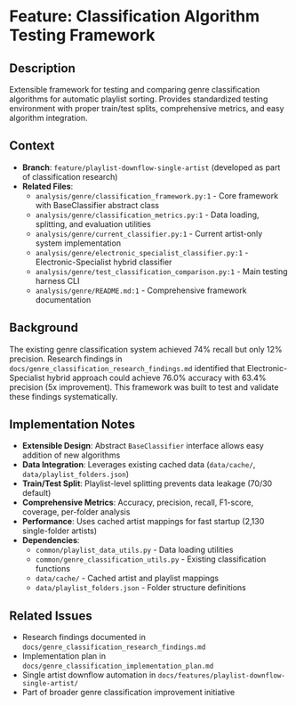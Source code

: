 # Feature: Classification Algorithm Testing Framework

## Description
Extensible framework for testing and comparing genre classification algorithms for automatic playlist sorting. Provides standardized testing environment with proper train/test splits, comprehensive metrics, and easy algorithm integration.

## Context
- **Branch**: `feature/playlist-downflow-single-artist` (developed as part of classification research)
- **Related Files**: 
  - `analysis/genre/classification_framework.py:1` - Core framework with BaseClassifier abstract class
  - `analysis/genre/classification_metrics.py:1` - Data loading, splitting, and evaluation utilities
  - `analysis/genre/current_classifier.py:1` - Current artist-only system implementation
  - `analysis/genre/electronic_specialist_classifier.py:1` - Electronic-Specialist hybrid classifier
  - `analysis/genre/test_classification_comparison.py:1` - Main testing harness CLI
  - `analysis/genre/README.md:1` - Comprehensive framework documentation

## Background
The existing genre classification system achieved 74% recall but only 12% precision. Research findings in `docs/genre_classification_research_findings.md` identified that Electronic-Specialist hybrid approach could achieve 76.0% accuracy with 63.4% precision (5x improvement). This framework was built to test and validate these findings systematically.

## Implementation Notes
- **Extensible Design**: Abstract `BaseClassifier` interface allows easy addition of new algorithms
- **Data Integration**: Leverages existing cached data (`data/cache/`, `data/playlist_folders.json`)
- **Train/Test Split**: Playlist-level splitting prevents data leakage (70/30 default)
- **Comprehensive Metrics**: Accuracy, precision, recall, F1-score, coverage, per-folder analysis
- **Performance**: Uses cached artist mappings for fast startup (2,130 single-folder artists)
- **Dependencies**: 
  - `common/playlist_data_utils.py` - Data loading utilities
  - `common/genre_classification_utils.py` - Existing classification functions
  - `data/cache/` - Cached artist and playlist mappings
  - `data/playlist_folders.json` - Folder structure definitions

## Related Issues
- Research findings documented in `docs/genre_classification_research_findings.md`
- Implementation plan in `docs/genre_classification_implementation_plan.md`
- Single artist downflow automation in `docs/features/playlist-downflow-single-artist/`
- Part of broader genre classification improvement initiative